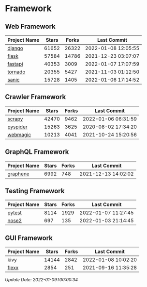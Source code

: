 # Framework

## Web Framework
| Project Name | Stars | Forks | Last Commit |
| ------------ | ----- | ----- | ----------- |
| [django](https://github.com/django/django) | 61652 | 26322 | 2022-01-08 12:05:55 |
| [flask](https://github.com/pallets/flask) | 57584 | 14786 | 2021-12-23 03:07:07 |
| [fastapi](https://github.com/tiangolo/fastapi) | 40353 | 3009 | 2022-01-07 17:07:59 |
| [tornado](https://github.com/tornadoweb/tornado) | 20355 | 5427 | 2021-11-03 01:12:50 |
| [sanic](https://github.com/sanic-org/sanic) | 15728 | 1405 | 2022-01-06 17:14:52 |

## Crawler Framework
| Project Name | Stars | Forks | Last Commit |
| ------------ | ----- | ----- | ----------- |
| [scrapy](https://github.com/scrapy/scrapy) | 42470 | 9462 | 2022-01-06 06:31:59 |
| [pyspider](https://github.com/binux/pyspider) | 15263 | 3625 | 2020-08-02 17:34:20 |
| [webmagic](https://github.com/code4craft/webmagic) | 10213 | 4041 | 2021-10-24 15:20:56 |

## GraphQL Framework
| Project Name | Stars | Forks | Last Commit |
| ------------ | ----- | ----- | ----------- |
| [graphene](https://github.com/graphql-python/graphene) | 6992 | 748 | 2021-12-13 14:02:02 |

## Testing Framework
| Project Name | Stars | Forks | Last Commit |
| ------------ | ----- | ----- | ----------- |
| [pytest](https://github.com/pytest-dev/pytest) | 8114 | 1929 | 2022-01-07 11:27:45 |
| [nose2](https://github.com/nose-devs/nose2) | 697 | 135 | 2022-01-03 21:14:45 |

## GUI Framework
| Project Name | Stars | Forks | Last Commit |
| ------------ | ----- | ----- | ----------- |
| [kivy](https://github.com/kivy/kivy) | 14144 | 2842 | 2022-01-08 10:02:20 |
| [flexx](https://github.com/flexxui/flexx) | 2854 | 251 | 2021-09-16 11:35:28 |

*Update Date: 2022-01-09T00:00:34*